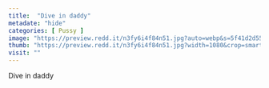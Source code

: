 ```yaml
---
title:  "Dive in daddy"
metadate: "hide"
categories: [ Pussy ]
image: "https://preview.redd.it/n3fy6i4f84n51.jpg?auto=webp&s=5f41d2d5534cd2985e05be19cab6d0973c7dcf04"
thumb: "https://preview.redd.it/n3fy6i4f84n51.jpg?width=1080&crop=smart&auto=webp&s=466e2463971c06e956bd19a1e1e5d4b42c467041"
visit: ""
---
```

Dive in daddy
